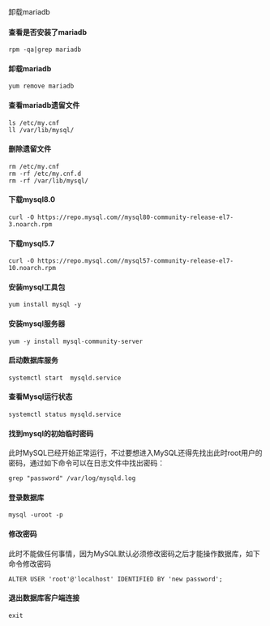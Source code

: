 
卸载mariadb

#### 查看是否安装了mariadb
```
rpm -qa|grep mariadb
```

#### 卸载mariadb
```
yum remove mariadb
```

#### 查看mariadb遗留文件
```
ls /etc/my.cnf
ll /var/lib/mysql/
```

#### 删除遗留文件
```
rm /etc/my.cnf
rm -rf /etc/my.cnf.d
rm -rf /var/lib/mysql/
```

#### 下载mysql8.0
```
curl -O https://repo.mysql.com//mysql80-community-release-el7-3.noarch.rpm
```

#### 下载mysql5.7
```
curl -O https://repo.mysql.com//mysql57-community-release-el7-10.noarch.rpm
```

#### 安装mysql工具包
```
yum install mysql -y
```

#### 安装mysql服务器
```
yum -y install mysql-community-server
```

#### 启动数据库服务
```
systemctl start  mysqld.service
```

#### 查看Mysql运行状态
```
systemctl status mysqld.service
```

#### 找到mysql的初始临时密码
此时MySQL已经开始正常运行，不过要想进入MySQL还得先找出此时root用户的密码，通过如下命令可以在日志文件中找出密码：
```
grep "password" /var/log/mysqld.log
```

#### 登录数据库
```
mysql -uroot -p
```

#### 修改密码
此时不能做任何事情，因为MySQL默认必须修改密码之后才能操作数据库，如下命令修改密码
```
ALTER USER 'root'@'localhost' IDENTIFIED BY 'new password';
```

#### 退出数据库客户端连接
```
exit
```
